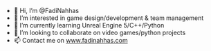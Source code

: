 - 👋 Hi, I’m @FadiNahhas
- 👀 I’m interested in game design/development & team management
- 🌱 I’m currently learning Unreal Engine 5/C++/Python
- 💞️ I’m looking to collaborate on video games/python projects
- 📫 Contact me on www.fadinahhas.com

<!---
FadiNahhas/FadiNahhas is a ✨ special ✨ repository because its `README.md` (this file) appears on your GitHub profile.
You can click the Preview link to take a look at your changes.
--->
